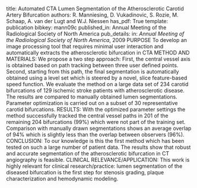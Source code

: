 title: Automated CTA Lumen Segmentation of the Atherosclerotic Carotid Artery Bifurcation
authors: R. Manniesing, D. Vukadinovic, S. Rozie, M. Schaap, A. van der Lugt and W.J. Niessen
has_pdf: True
template: publication
bibkey: mann09c
published_in: Annual Meeting of the Radiological Society of North America
pub_details: in: <i>Annual Meeting of the Radiological Society of North America</i>, 2009
PURPOSE To develop an image processing tool that requires minimal user interaction and automatically extracts the atherosclerotic bifurcation in CTA METHOD AND MATERIALS: We propose a two step approach: First, the central vessel axis is obtained based on path tracking between three user defined points. Second, starting from this path, the final segmentation is automatically obtained using a level set which is steered by a novel, slice feature-based speed function. We evaluate the method on a large data set of 234 carotid bifurcations of 129 ischemic stroke patients with atherosclerotic disease. The results are compared to manually obtained lumen segmentations. Parameter optimization is carried out on a subset of 30 representative carotid bifurcations. RESULTS: With the optimized parameter settings the method successfully tracked the central vessel paths in 201 of the remaining 204 bifurcations (99%) which were not part of the training set. Comparison with manually drawn segmentations shows an average overlap of 94% which is slightly less than the overlap between observers (96%). CONCLUSION: To our knowledge is this the first method which has been tested on such a large number of patient data. The results show that robust and accurate segmentation of the atherosclerotic bifurcation in CT angiography is feasible. CLINICAL RELEVANCE/APPLICATION: This work is highly relevant for clinical research/practice: lumen segmentation of the diseased bifurcation is the first step for stenosis grading, plaque characterization and hemodynamic modeling.

